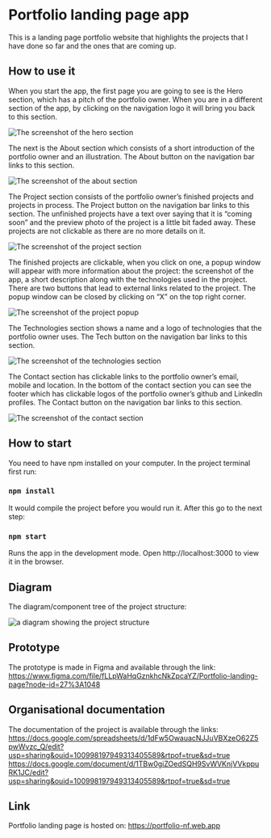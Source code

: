 # Portfolio landing page app

This is a landing page portfolio website that highlights the projects that I have done so far and the ones that are coming up. 

## How to use it 

When you start the app, the first page you are going to see is the Hero section, which has a pitch of the portfolio owner. When you are in a different section of the app, by clicking on the navigation logo it will bring you back to this section. 

![The screenshot of the hero section](https://github.com/FeNatalia/portfolio/blob/main/src/assets/readme-screenshots/hero-section.jpg)

The next is the About section which consists of a short introduction of the portfolio owner and an illustration. The About button on the navigation bar links to this section. 

![The screenshot of the about section](https://github.com/FeNatalia/portfolio/blob/main/src/assets/readme-screenshots/about-section.jpg)

The Project section consists of the portfolio owner’s finished projects and projects in process. The Project button on the navigation bar links to this section. The unfinished projects have a text over saying that it is “coming soon” and the preview photo of the project is a little bit faded away. These projects are not clickable as there are no more details on it. 

![The screenshot of the project section](https://github.com/FeNatalia/portfolio/blob/main/src/assets/readme-screenshots/projects-section.jpg)

The finished projects are clickable, when you click on one, a popup window will appear with more information about the project: the screenshot of the app, a short description along with the technologies used in the project. There are two buttons that lead to external links related to the project. The popup window can be closed by clicking on “X” on the top right corner.

![The screenshot of the project popup](https://github.com/FeNatalia/portfolio/blob/main/src/assets/readme-screenshots/project-popup.jpg)

The Technologies section shows a name and a logo of technologies that the portfolio owner uses. The Tech button on the navigation bar links to this section. 

![The screenshot of the technologies section](https://github.com/FeNatalia/portfolio/blob/main/src/assets/readme-screenshots/technologies-section.jpg)

The Contact section has clickable links to the portfolio owner’s email, mobile and location. In the bottom of the contact section you can see the footer which has clickable logos of the portfolio owner’s github and LinkedIn profiles. The Contact button on the navigation bar links to this section. 

![The screenshot of the contact section](https://github.com/FeNatalia/portfolio/blob/main/src/assets/readme-screenshots/contact-section.jpg)

## How to start 

You need to have npm installed on your computer. In the project terminal first run:

### `npm install`

It would compile the project before you would run it. After this go to the next step:

### `npm start`

Runs the app in the development mode.
Open http://localhost:3000 to view it in the browser.

## Diagram

The diagram/component tree of the project structure: 

![a diagram showing the project structure](https://github.com/FeNatalia/portfolio/blob/main/src/assets/readme-screenshots/component-tree.png)

## Prototype

The prototype is made in Figma and available through the link: https://www.figma.com/file/fLLpWaHqGznkhcNkZpcaYZ/Portfolio-landing-page?node-id=27%3A1048 

## Organisational documentation

The documentation of the project is available through the links: 
https://docs.google.com/spreadsheets/d/1dFw5OwauacNJJuVBXzeO62Z5pwWvzc_Q/edit?usp=sharing&ouid=100998197949313405589&rtpof=true&sd=true
https://docs.google.com/document/d/1TBw0giZOedSQH9SvWVKnjVVkppuRK1JC/edit?usp=sharing&ouid=100998197949313405589&rtpof=true&sd=true

## Link

Portfolio landing page is hosted on: https://portfolio-nf.web.app
